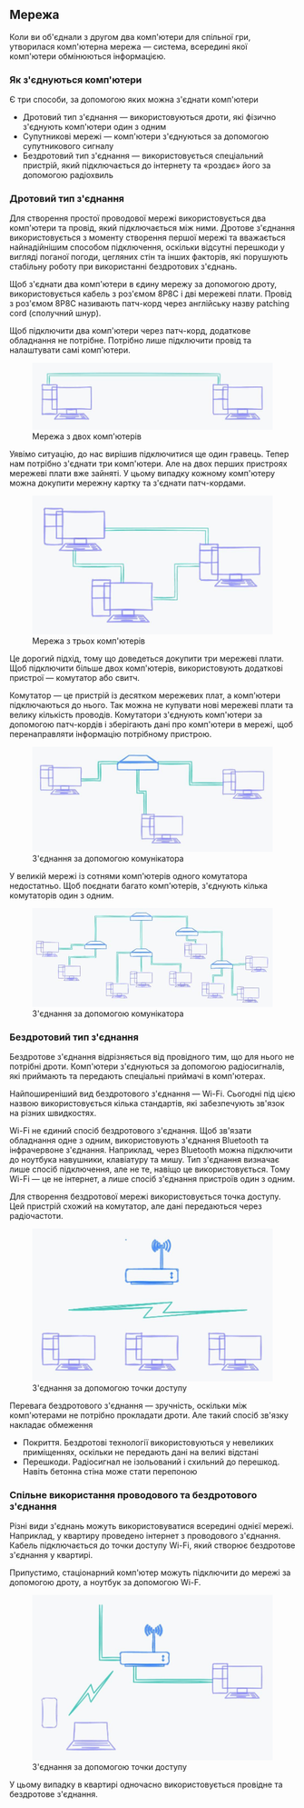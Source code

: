 ## Мережа

Коли ви об'єднали з другом два комп'ютери для спільної гри, утворилася комп'ютерна мережа — система, всередині якої комп'ютери обмінюються інформацією.

### Як з'єднуються комп'ютери

Є три способи, за допомогою яких можна з'єднати комп'ютери

-   Дротовий тип з'єднання — використовуються дроти, які фізично з'єднують комп'ютери один з одним
-   Супутникові мережі — комп'ютери з'єднуються за допомогою супутникового сигналу
-   Бездротовий тип з'єднання — використовується спеціальний пристрій, який підключається до інтернету та «роздає» його за допомогою радіохвиль

### Дротовий тип з'єднання

Для створення простої проводової мережі використовується два комп'ютери та провід, який підключається між ними. Дротове з'єднання використовується з моменту створення першої мережі та вважається найнадійнішим способом підключення, оскільки відсутні перешкоди у вигляді поганої погоди, цегляних стін та інших факторів, які порушують стабільну роботу при використанні бездротових з'єднань.

Щоб з'єднати два комп'ютери в єдину мережу за допомогою дроту, використовується кабель з роз'ємом 8P8C і дві мережеві плати. Провід з роз'ємом 8P8C називають патч-корд через англійську назву patching cord (сполучний шнур).

Щоб підключити два комп'ютери через патч-корд, додаткове обладнання не потрібне. Потрібно лише підключити провід та налаштувати самі комп'ютери.

<figure>
    <img src="./_images/image_processing-1.jpg" />
    <figcaption>Мережа з двох комп'ютерів</figcaption>
</figure>

Уявімо ситуацію, до нас вирішив підключитися ще один гравець. Тепер нам потрібно з'єднати три комп'ютери. Але на двох перших пристроях мережеві плати вже зайняті. У цьому випадку кожному комп'ютеру можна докупити мережну картку та з'єднати патч-кордами.

<figure>
    <img src="./_images/image_processing-2.jpg" />
    <figcaption>Мережа з трьох комп'ютерів</figcaption>
</figure>

Це дорогий підхід, тому що доведеться докупити три мережеві плати. Щоб підключити більше двох комп'ютерів, використовують додаткові пристрої — комутатор або свитч.

Комутатор — це пристрій із десятком мережевих плат, а комп'ютери підключаються до нього. Так можна не купувати нові мережеві плати та велику кількість проводів. Комутатори з'єднують комп'ютери за допомогою патч-кордів і зберігають дані про комп'ютери в мережі, щоб перенаправляти інформацію потрібному пристрою.

<figure>
    <img src="./_images/image_processing-3.jpg" />
    <figcaption>З'єднання за допомогою комунікатора</figcaption>
</figure>

У великій мережі із сотнями комп'ютерів одного комутатора недостатньо. Щоб поєднати багато комп'ютерів, з'єднують кілька комутаторів один з одним.

<figure>
    <img src="./_images/image_processing-4.jpg" />
    <figcaption>З'єднання за допомогою комунікатора</figcaption>
</figure>

### Бездротовий тип з'єднання

Бездротове з'єднання відрізняється від провідного тим, що для нього не потрібні дроти. Комп'ютери з'єднуються за допомогою радіосигналів, які приймають та передають спеціальні приймачі в комп'ютерах.

Найпоширеніший вид бездротового з'єднання — Wi-Fi. Сьогодні під цією назвою використовується кілька стандартів, які забезпечують зв'язок на різних швидкостях.

Wi-Fi не єдиний спосіб бездротового з'єднання. Щоб зв'язати обладнання одне з одним, використовують з'єднання Bluetooth та інфрачервоне з'єднання. Наприклад, через Bluetooth можна підключити до ноутбука навушники, клавіатуру та мишу. Тип з'єднання визначає лише спосіб підключення, але не те, навіщо це використовується. Тому Wi-Fi — це не інтернет, а лише спосіб з'єднання пристроїв один з одним.

Для створення бездротової мережі використовується точка доступу. Цей пристрій схожий на комутатор, але дані передаються через радіочастоти.

<figure>
    <img src="./_images/image_processing-5.jpg" />
    <figcaption>З'єднання за допомогою точки доступу</figcaption>
</figure>

Перевага бездротового з'єднання — зручність, оскільки між комп'ютерами не потрібно прокладати дроти. Але такий спосіб зв'язку накладає обмеження

-   Покриття. Бездротові технології використовуються у невеликих приміщеннях, оскільки не передають дані на великі відстані
-   Перешкоди. Радіосигнал не ізольований і схильний до перешкод. Навіть бетонна стіна може стати перепоною

### Спільне використання проводового та бездротового з'єднання

Різні види з'єднань можуть використовуватися всередині однієї мережі. Наприклад, у квартиру проведено інтернет з проводового з'єднання. Кабель підключається до точки доступу Wi-Fi, який створює бездротове з'єднання у квартирі.

Припустимо, стаціонарний комп'ютер можуть підключити до мережі за допомогою дроту, а ноутбук за допомогою Wi-F.

<figure>
    <img src="./_images/image_processing-6.jpg" />
    <figcaption>З'єднання за допомогою точки доступу</figcaption>
</figure>

У цьому випадку в квартирі одночасно використовується провідне та бездротове з'єднання.
